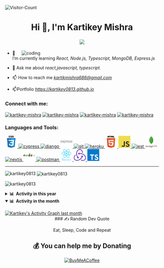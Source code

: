 <!-- <div align="center">
 <img src="https://www.charpeni.com/static/images/arrow-functions-in-class-properties-might-not-be-as-great-as-we-think/banner.gif" alt="gif" />
</div>
<hr/> -->
![Visitor-Count](https://profile-counter.glitch.me/{kartikey0813}/count.svg)




<h1 align="center">Hi 👋, I'm Kartikey Mishra</h1>
<h3 align="center"> <img src="https://readme-typing-svg.herokuapp.com?color=007FFF&lines=Aspiring+Full+Stack+Developer+%3A)" /></h3>

<!-- <h3 align="center">A Passionate Full-Stack Developer</h3> -->
<img align="right" alt="coding" width="450" src="https://wallpapercave.com/wp/wp6784380.jpg">

- 🌱 I’m currently learning *React, Node.js, Typescript, MongoDB, Express.js*

- 💬 Ask me about *react,javascript, typescript.*

- 📫 How to reach me *kartikmishra686@gmail.com*

- 📫Portfolio *https://kartikey0813.github.io*

<h3 align="left">Connect with me:</h3>
<p align="left">
<a href="https://twitter.com/kartik_mishra_2" target="blank"><img align="center" src="https://png.pngtree.com/png-vector/20221018/ourmid/pngtree-twitter-social-media-round-icon-png-image_6315985.png" alt="kartikey-mishra" height="30" width="40" /></a>
<a href="https://www.linkedin.com/in/kartikey-mishra-2734b5209/" target="blank"><img align="center" src="https://cdn-icons-png.flaticon.com/512/174/174857.png" alt="kartikey-mishra" height="30" width="40" /></a>
<a href="https://codesandbox.io/u/Kartikey0813" target="blank"><img align="center" src="https://seeklogo.com/images/C/code-sandbox-logo-0746E97CA1-seeklogo.com.png" alt="kartikey-mishra" height="30" width="40" /></a>
<a href="https://www.hackerrank.com/kartikmishra686" target="blank"><img align="center" src="https://upload.wikimedia.org/wikipedia/commons/6/65/HackerRank_logo.png" alt="kartikey-mishra" height="30" width="40" /></a>
</p>

<h3 align="left">Languages and Tools:</h3> 
 <a href="https://www.w3schools.com/css/" target="_blank" rel="noreferrer"> 
 <img src="https://raw.githubusercontent.com/devicons/devicon/master/icons/css3/css3-original-wordmark.svg" alt="css3" width="40" height="40"/> </a> <a href="https://www.cypress.io" target="_blank" rel="noreferrer"> <img src="https://raw.githubusercontent.com/simple-icons/simple-icons/6e46ec1fc23b60c8fd0d2f2ff46db82e16dbd75f/icons/cypress.svg" alt="cypress" width="40" height="40"/> </a> <a href="https://www.djangoproject.com/" target="_blank" rel="noreferrer"> <img src="https://cdn.worldvectorlogo.com/logos/django.svg" alt="django" width="40" height="40"/> </a> <a href="https://expressjs.com" target="_blank" rel="noreferrer"> <img src="https://raw.githubusercontent.com/devicons/devicon/master/icons/express/express-original-wordmark.svg" alt="express" width="40" height="40"/> </a> <a href="https://git-scm.com/" target="_blank" rel="noreferrer"> <img src="https://www.vectorlogo.zone/logos/git-scm/git-scm-icon.svg" alt="git" width="40" height="40"/> </a> <a href="https://heroku.com" target="_blank" rel="noreferrer"> <img src="https://www.vectorlogo.zone/logos/heroku/heroku-icon.svg" alt="heroku" width="40" height="40"/> </a> <a href="https://www.w3.org/html/" target="_blank" rel="noreferrer"> <img src="https://raw.githubusercontent.com/devicons/devicon/master/icons/html5/html5-original-wordmark.svg" alt="html5" width="40" height="40"/> </a> <a href="https://developer.mozilla.org/en-US/docs/Web/JavaScript" target="_blank" rel="noreferrer"> <img src="https://raw.githubusercontent.com/devicons/devicon/master/icons/javascript/javascript-original.svg" alt="javascript" width="40" height="40"/> </a> <a href="https://jestjs.io" target="_blank" rel="noreferrer"> <img src="https://www.vectorlogo.zone/logos/jestjsio/jestjsio-icon.svg" alt="jest" width="40" height="40"/> </a> <a href="https://www.mongodb.com/" target="_blank" rel="noreferrer"> <img src="https://raw.githubusercontent.com/devicons/devicon/master/icons/mongodb/mongodb-original-wordmark.svg" alt="mongodb" width="40" height="40"/> </a> <a href="https://nextjs.org/" target="_blank" rel="noreferrer"> <img src="https://cdn.worldvectorlogo.com/logos/nextjs-2.svg" alt="nextjs" width="40" height="40"/> </a> <a href="https://nodejs.org" target="_blank" rel="noreferrer"> <img src="https://raw.githubusercontent.com/devicons/devicon/master/icons/nodejs/nodejs-original-wordmark.svg" alt="nodejs" width="40" height="40"/> </a> <a href="https://postman.com" target="_blank" rel="noreferrer"> <img src="https://www.vectorlogo.zone/logos/getpostman/getpostman-icon.svg" alt="postman" width="40" height="40"/> </a> <a href="https://reactjs.org/" target="_blank" rel="noreferrer"> <img src="https://raw.githubusercontent.com/devicons/devicon/master/icons/react/react-original-wordmark.svg" alt="react" width="40" height="40"/> </a> <a href="https://redux.js.org" target="_blank" rel="noreferrer"> <img src="https://raw.githubusercontent.com/devicons/devicon/master/icons/redux/redux-original.svg" alt="redux" width="40" height="40"/> </a> <a href="https://www.typescriptlang.org/" target="_blank" rel="noreferrer"> <img src="https://raw.githubusercontent.com/devicons/devicon/master/icons/typescript/typescript-original.svg" alt="typescript" width="40" height="40"/> </a> </p>
<hr/>

<p><img align="left" src="https://github-readme-stats.vercel.app/api/top-langs?username=kartikey0813&show_icons=true&locale=en&layout=compact" alt="kartikey0813" /></p>

<p>&nbsp;<img align="center" src="https://github-readme-stats.vercel.app/api?username=kartikey0813&show_icons=true&locale=en" alt="kartikey0813" /></p>

<p><img align="center" src="https://github-readme-streak-stats.herokuapp.com/?user=kartikey0813&" alt="kartikey0813" /></p> 

<details>
  <summary><b>📊&nbsp;&nbsp;Activity in this year</b></summary>
  <br />
  <a href="https://github.com/kartikey0813">
    <img alt="Kartikey's Activity Graph last year" src="https://github-profile-summary-cards.vercel.app/api/cards/profile-details?username=kartikey0813&theme=github_dark" />
  </a>
</details>


<details open>
  <summary><b>📊&nbsp;&nbsp;Activity in the month</b></summary>
  <br />
  <a href="https://github.com/kartikey0813">
    <img alt="Kartikey's Activity Graph last month" src="https://github-readme-activity-graph.cyclic.app/graph/?username=Kartikey0813&bg_color=1F222E&color=F8D866&line=F85D7F&point=FFFFFF&hide_border=true" />
  </a>
</details>
<div align="center">
	### ✍️ Random Dev Quote
  <P> Eat, Sleep, Code and Repeat</p>
<!--  [](https://quotes-github-readme.vercel.app/api?type=vetical&theme=radical) -->

<!-- [](https://visitcount.itsvg.in/api?id=kartikey0813&icon=5&color=0)](https://visitcount.itsvg.in) -->

  ## 💰 You can help me by Donating
  [![BuyMeACoffee](https://img.shields.io/badge/Buy%20Me%20a%20Coffee-ffdd00?style=for-the-badge&logo=buy-me-a-coffee&logoColor=black)](https://buymeacoffee.com/https://www.buymeacoffee.com/kartikmishy) 

</div>

